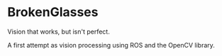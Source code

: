 # BrokenGlasses
Vision that works, but isn't perfect. 

A first attempt as vision processing using ROS and the OpenCV library.
